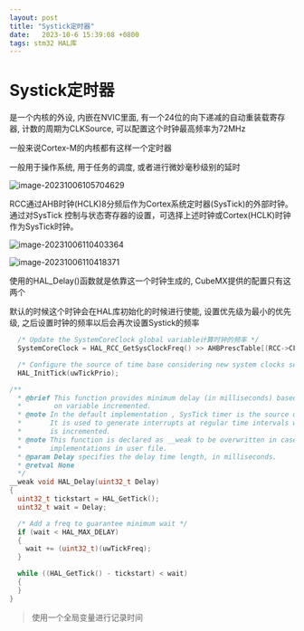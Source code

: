 ```yaml
---
layout: post
title: "Systick定时器" 
date:   2023-10-6 15:39:08 +0800
tags: stm32 HAL库
---
```


# Systick定时器

是一个内核的外设, 内嵌在NVIC里面, 有一个24位的向下递减的自动重装载寄存器, 计数的周期为CLKSource, 可以配置这个时钟最高频率为72MHz

一般来说Cortex-M的内核都有这样一个定时器 

一般用于操作系统, 用于任务的调度, 或者进行微妙毫秒级别的延时

![image-20231006105704629](https://picture-01-1316374204.cos.ap-beijing.myqcloud.com/image/202408242304192.png)

RCC通过AHB时钟(HCLK)8分频后作为Cortex系统定时器(SysTick)的外部时钟。通过对SysTick 控制与状态寄存器的设置，可选择上述时钟或Cortex(HCLK)时钟作为SysTick时钟。

![image-20231006110403364](https://picture-01-1316374204.cos.ap-beijing.myqcloud.com/image/202408242304193.png)

![image-20231006110418371](https://picture-01-1316374204.cos.ap-beijing.myqcloud.com/image/202408242304194.png)

使用的HAL_Delay()函数就是依靠这一个时钟生成的, CubeMX提供的配置只有这两个

默认的时候这个时钟会在HAL库初始化的时候进行使能, 设置优先级为最小的优先级, 之后设置时钟的频率以后会再次设置Systick的频率

```c
  /* Update the SystemCoreClock global variable计算时钟的频率 */
  SystemCoreClock = HAL_RCC_GetSysClockFreq() >> AHBPrescTable[(RCC->CFGR & RCC_CFGR_HPRE) >> RCC_CFGR_HPRE_Pos];

  /* Configure the source of time base considering new system clocks settings设置Systick时钟*/
  HAL_InitTick(uwTickPrio);
```

```c
/**
  * @brief This function provides minimum delay (in milliseconds) based
  *        on variable incremented.
  * @note In the default implementation , SysTick timer is the source of time base.
  *       It is used to generate interrupts at regular time intervals where uwTick
  *       is incremented.
  * @note This function is declared as __weak to be overwritten in case of other
  *       implementations in user file.
  * @param Delay specifies the delay time length, in milliseconds.
  * @retval None
  */
__weak void HAL_Delay(uint32_t Delay)
{
  uint32_t tickstart = HAL_GetTick();
  uint32_t wait = Delay;

  /* Add a freq to guarantee minimum wait */
  if (wait < HAL_MAX_DELAY)
  {
    wait += (uint32_t)(uwTickFreq);
  }

  while ((HAL_GetTick() - tickstart) < wait)
  {
  }
}
```

> 使用一个全局变量进行记录时间

























